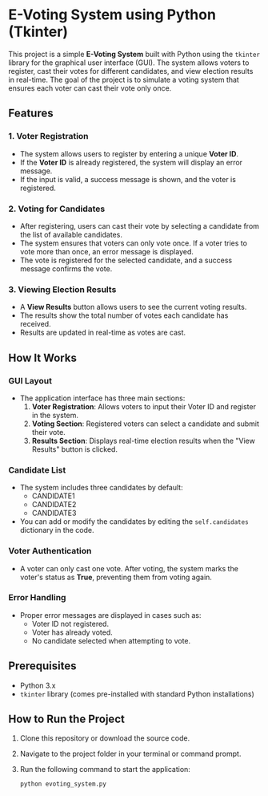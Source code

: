 # E-Voting System using Python (Tkinter)

This project is a simple **E-Voting System** built with Python using the `tkinter` library for the graphical user interface (GUI). The system allows voters to register, cast their votes for different candidates, and view election results in real-time. The goal of the project is to simulate a voting system that ensures each voter can cast their vote only once.

## Features

### 1. **Voter Registration**
   - The system allows users to register by entering a unique **Voter ID**.
   - If the **Voter ID** is already registered, the system will display an error message.
   - If the input is valid, a success message is shown, and the voter is registered.

### 2. **Voting for Candidates**
   - After registering, users can cast their vote by selecting a candidate from the list of available candidates.
   - The system ensures that voters can only vote once. If a voter tries to vote more than once, an error message is displayed.
   - The vote is registered for the selected candidate, and a success message confirms the vote.

### 3. **Viewing Election Results**
   - A **View Results** button allows users to see the current voting results.
   - The results show the total number of votes each candidate has received.
   - Results are updated in real-time as votes are cast.

## How It Works

### GUI Layout
- The application interface has three main sections:
  1. **Voter Registration**: Allows voters to input their Voter ID and register in the system.
  2. **Voting Section**: Registered voters can select a candidate and submit their vote.
  3. **Results Section**: Displays real-time election results when the "View Results" button is clicked.

### Candidate List
- The system includes three candidates by default:
  - CANDIDATE1
  - CANDIDATE2
  - CANDIDATE3
- You can add or modify the candidates by editing the `self.candidates` dictionary in the code.

### Voter Authentication
- A voter can only cast one vote. After voting, the system marks the voter's status as **True**, preventing them from voting again.

### Error Handling
- Proper error messages are displayed in cases such as:
  - Voter ID not registered.
  - Voter has already voted.
  - No candidate selected when attempting to vote.

## Prerequisites

- Python 3.x
- `tkinter` library (comes pre-installed with standard Python installations)

## How to Run the Project

1. Clone this repository or download the source code.
2. Navigate to the project folder in your terminal or command prompt.
3. Run the following command to start the application:

   ```bash
   python evoting_system.py
